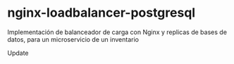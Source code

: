 # nginx-loadbalancer-postgresql
Implementación de balanceador de carga con Nginx y replicas de bases de datos, para un microservicio de un inventario

Update
